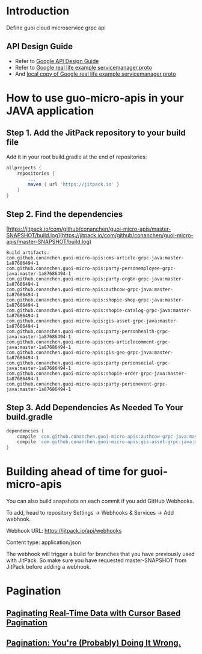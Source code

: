 # Introduction
Define guoi cloud microservice grpc api 

## API Design Guide
- Refer to [Google API Design Guide](https://cloud.google.com/apis/design/) 
- Refer to  [Google real life example servicemanager.proto](https://github.com/googleapis/googleapis/blob/master/google/api/servicemanagement/v1/servicemanager.proto)
- And [local copy of Google real life example servicemanager.proto](apiexample.txt)


# How to use guo-micro-apis in your JAVA application 
## Step 1. Add the JitPack repository to your build file
Add it in your root build.gradle at the end of repositories:
```gradle
allprojects {
    repositories {
        ...
        maven { url 'https://jitpack.io' }
    }
}
```
	
## Step 2. Find the dependencies
[https://jitpack.io/com/github/conanchen/guoi-micro-apis/master-SNAPSHOT/build.log](https://jitpack.io/com/github/conanchen/guoi-micro-apis/master-SNAPSHOT/build.log)
```angular2html
Build artifacts:
com.github.conanchen.guoi-micro-apis:cms-article-grpc-java:master-1a87686494-1
com.github.conanchen.guoi-micro-apis:party-personemployee-grpc-java:master-1a87686494-1
com.github.conanchen.guoi-micro-apis:party-org8n-grpc-java:master-1a87686494-1
com.github.conanchen.guoi-micro-apis:authcow-grpc-java:master-1a87686494-1
com.github.conanchen.guoi-micro-apis:shopie-shop-grpc-java:master-1a87686494-1
com.github.conanchen.guoi-micro-apis:shopie-catalog-grpc-java:master-1a87686494-1
com.github.conanchen.guoi-micro-apis:gis-asset-grpc-java:master-1a87686494-1
com.github.conanchen.guoi-micro-apis:party-personhealth-grpc-java:master-1a87686494-1
com.github.conanchen.guoi-micro-apis:cms-articlecomment-grpc-java:master-1a87686494-1
com.github.conanchen.guoi-micro-apis:gis-geo-grpc-java:master-1a87686494-1
com.github.conanchen.guoi-micro-apis:party-personsocial-grpc-java:master-1a87686494-1
com.github.conanchen.guoi-micro-apis:shopie-order-grpc-java:master-1a87686494-1
com.github.conanchen.guoi-micro-apis:party-personevent-grpc-java:master-1a87686494-1
```
## Step 3. Add Dependencies As Needed To Your build.gradle
```gradle
dependencies {
    compile 'com.github.conanchen.guoi-micro-apis:authcow-grpc-java:master-SNAPSHOT'
    compile 'com.github.conanchen.guoi-micro-apis:gis-asset-grpc-java:master-SNAPSHOT'
}
```
	
# Building ahead of time for guoi-micro-apis 
You can also build snapshots on each commit if you add GitHub Webhooks.

To add, head to repository Settings -> Webhooks & Services -> Add webhook.

Webhook URL: https://jitpack.io/api/webhooks

Content type: application/json

The webhook will trigger a build for branches that you have previously used with JitPack. So make sure you have requested master-SNAPSHOT from JitPack before adding a webhook.


# Pagination
## [Paginating Real-Time Data with Cursor Based Pagination](https://www.sitepoint.com/paginating-real-time-data-cursor-based-pagination/)
## [Pagination: You're (Probably) Doing It Wrong.](https://coderwall.com/p/lkcaag/pagination-you-re-probably-doing-it-wrong)
